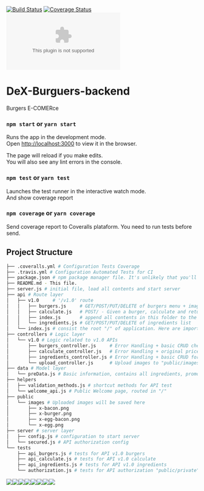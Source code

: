 [![Build Status](https://travis-ci.org/fabiosv/DeX-Burguers-backend.svg?branch=master&service=github)](https://travis-ci.org/fabiosv/DeX-Burguers-backend)
[![Coverage Status](https://coveralls.io/repos/github/fabiosv/DeX-Burguers-backend/badge.svg?branch=master&service=github)](https://coveralls.io/github/fabiosv/DeX-Burguers-backend?branch=master&service=github)
[![Website](https://img.shields.io/website/https/dex-burgers-backend.herokuapp.com)](https://dex-burgers-backend.herokuapp.com)
<br />


# DeX-Burguers-backend
Burgers E-COMERce

### `npm start` or `yarn start`

Runs the app in the development mode.<br>
Open [http://localhost:3000](http://localhost:3000) to view it in the browser.

The page will reload if you make edits.<br>
You will also see any lint errors in the console.

### `npm test` or `yarn test`

Launches the test runner in the interactive watch mode.<br>
And show coverage report<br>

### `npm coverage` or `yarn coverage`

Send coverage report to Coveralls plataform. You need to run tests before send.<br>

## Project Structure
```bash
├── .coveralls.yml # Configuration Tests Coverage
├── .travis.yml # Configuration Automated Tests for CI
├── package.json # npm package manager file. It's unlikely that you'll need to modify this.
├── README.md - This file.
├── server.js # initial file, load all contents and start server
├── api # Route layer
│   ├── v1.0     # '/v1.0' route
│   │   ├── burgers.js     # GET/POST/PUT/DELETE of burgers menu + image upload
│   │   ├── calculate.js   # POST/ - Given a burger, calculate and return its burger
│   │   ├── index.js       # append all contents in this folder to the '/v1.0' route
│   │   └── ingredients.js # GET/POST/PUT/DELETE of ingredients list
│   └── index.js # consist the root "/" of application. Here are imported children routes as '/v1.0'
├── controllers # Logic layer
│   └── v1.0 # Logic related to v1.0 APIs
│       ├── burgers_controller.js     # Error Handling + basic CRUD checking ingredients dependence
│       ├── calculate_controller.js   # Error Handling + original price and promotional price calculation
│       ├── ingredients_controller.js # Error Handling + basic CRUD for ingredients
│       └── upload_controller.js      # Upload images to "public/images"
├── data # Model layer
│   └── preData.js # Basic information, contains all ingredients, promotions and burgers
├── helpers
│   ├── validation_methods.js # shortcut methods for API test
│   └── welcome_api.js # Public Welcome page, routed in "/"
├── public
│   └── images # Uploaded images will be saved here
│       ├── x-bacon.png
│       ├── x-burger.png
│       ├── x-egg-bacon.png
│       └── x-egg.png
├── server # server layer
│   ├── config.js # configuration to start server
│   └── secured.js # API authorization config
└── tests
    ├── api_burgers.js # tests for API v1.0 burgers
    ├── api_calculate.js # tests for API v1.0 calculate
    ├── api_ingredients.js # tests for API v1.0 ingredients
    └── authorization.js # tests for API authorization "public/private"
```


[![](https://sourcerer.io/fame/fabiosv/fabiosv/DeX-Burguers-backend/images/0)](https://sourcerer.io/fame/fabiosv/fabiosv/DeX-Burguers-backend/links/0)[![](https://sourcerer.io/fame/fabiosv/fabiosv/DeX-Burguers-backend/images/1)](https://sourcerer.io/fame/fabiosv/fabiosv/DeX-Burguers-backend/links/1)[![](https://sourcerer.io/fame/fabiosv/fabiosv/DeX-Burguers-backend/images/2)](https://sourcerer.io/fame/fabiosv/fabiosv/DeX-Burguers-backend/links/2)[![](https://sourcerer.io/fame/fabiosv/fabiosv/DeX-Burguers-backend/images/3)](https://sourcerer.io/fame/fabiosv/fabiosv/DeX-Burguers-backend/links/3)[![](https://sourcerer.io/fame/fabiosv/fabiosv/DeX-Burguers-backend/images/4)](https://sourcerer.io/fame/fabiosv/fabiosv/DeX-Burguers-backend/links/4)[![](https://sourcerer.io/fame/fabiosv/fabiosv/DeX-Burguers-backend/images/5)](https://sourcerer.io/fame/fabiosv/fabiosv/DeX-Burguers-backend/links/5)[![](https://sourcerer.io/fame/fabiosv/fabiosv/DeX-Burguers-backend/images/6)](https://sourcerer.io/fame/fabiosv/fabiosv/DeX-Burguers-backend/links/6)[![](https://sourcerer.io/fame/fabiosv/fabiosv/DeX-Burguers-backend/images/7)](https://sourcerer.io/fame/fabiosv/fabiosv/DeX-Burguers-backend/links/7)
